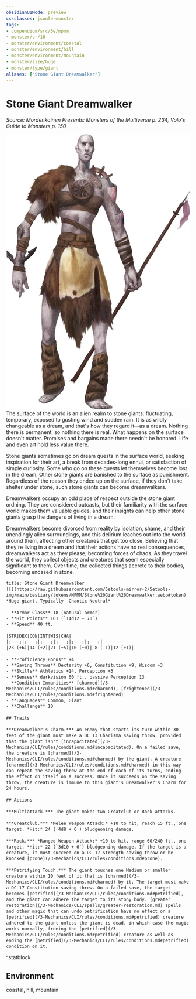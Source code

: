 ```yaml
---
obsidianUIMode: preview
cssclasses: json5e-monster
tags:
- compendium/src/5e/mpmm
- monster/cr/10
- monster/environment/coastal
- monster/environment/hill
- monster/environment/mountain
- monster/size/huge
- monster/type/giant
aliases: ["Stone Giant Dreamwalker"]
---
```

# Stone Giant Dreamwalker
*Source: Mordenkainen Presents: Monsters of the Multiverse p. 234, Volo's Guide to Monsters p. 150*  

![](https://raw.githubusercontent.com/5etools-mirror-2/5etools-img/main/bestiary/MPMM/Stone%20Giant%20Dreamwalker.webp#right)  
The surface of the world is an alien realm to stone giants: fluctuating, temporary, exposed to gusting wind and sudden rain. It is as wildly changeable as a dream, and that's how they regard it—as a dream. Nothing there is permanent, so nothing there is real. What happens on the surface doesn't matter. Promises and bargains made there needn't be honored. Life and even art hold less value there.

Stone giants sometimes go on dream quests in the surface world, seeking inspiration for their art, a break from decades-long ennui, or satisfaction of simple curiosity. Some who go on these quests let themselves become lost in the dream. Other stone giants are banished to the surface as punishment. Regardless of the reason they ended up on the surface, if they don't take shelter under stone, such stone giants can become dreamwalkers.

Dreamwalkers occupy an odd place of respect outside the stone giant ordning. They are considered outcasts, but their familiarity with the surface world makes them valuable guides, and their insights can help other stone giants grasp the dangers of living in a dream.

Dreamwalkers become divorced from reality by isolation, shame, and their unendingly alien surroundings, and this delirium leaches out into the world around them, affecting other creatures that get too close. Believing that they're living in a dream and that their actions have no real consequences, dreamwalkers act as they please, becoming forces of chaos. As they travel the world, they collect objects and creatures that seem especially significant to them. Over time, the collected things accrete to their bodies, becoming encased in stone.


```ad-statblock
title: Stone Giant Dreamwalker
![](https://raw.githubusercontent.com/5etools-mirror-2/5etools-img/main/bestiary/tokens/MPMM/Stone%20Giant%20Dreamwalker.webp#token)
*Huge giant, Typically  Chaotic Neutral*

- **Armor Class** 18 (natural armor)
- **Hit Points** 161 (`14d12 + 70`) 
- **Speed** 40 ft.

|STR|DEX|CON|INT|WIS|CHA|
|:---:|:---:|:---:|:---:|:---:|:---:|
|23 (+6)|14 (+2)|21 (+5)|10 (+0)| 8 (-1)|12 (+1)|

- **Proficiency Bonus** +4
- **Saving Throws** Dexterity +6, Constitution +9, Wisdom +3
- **Skills** Athletics +14, Perception +3
- **Senses** darkvision 60 ft., passive Perception 13
- **Condition Immunities** [charmed](/3-Mechanics/CLI/rules/conditions.md#charmed), [frightened](/3-Mechanics/CLI/rules/conditions.md#frightened)
- **Languages** Common, Giant
- **Challenge** 10

## Traits

***Dreamwalker's Charm.*** An enemy that starts its turn within 30 feet of the giant must make a DC 13 Charisma saving throw, provided that the giant isn't [incapacitated](/3-Mechanics/CLI/rules/conditions.md#incapacitated). On a failed save, the creature is [charmed](/3-Mechanics/CLI/rules/conditions.md#charmed) by the giant. A creature [charmed](/3-Mechanics/CLI/rules/conditions.md#charmed) in this way can repeat the saving throw at the end of each of its turns, ending the effect on itself on a success. Once it succeeds on the saving throw, the creature is immune to this giant's Dreamwalker's Charm for 24 hours.

## Actions

***Multiattack.*** The giant makes two Greatclub or Rock attacks.

***Greatclub.*** *Melee Weapon Attack:* +10 to hit, reach 15 ft., one target. *Hit:* 24 (`4d8 + 6`) bludgeoning damage.

***Rock.*** *Ranged Weapon Attack:* +10 to hit, range 60/240 ft., one target. *Hit:* 22 (`3d10 + 6`) bludgeoning damage. If the target is a creature, it must succeed on a DC 17 Strength saving throw or be knocked [prone](/3-Mechanics/CLI/rules/conditions.md#prone).

***Petrifying Touch.*** The giant touches one Medium or smaller creature within 10 feet of it that is [charmed](/3-Mechanics/CLI/rules/conditions.md#charmed) by it. The target must make a DC 17 Constitution saving throw. On a failed save, the target becomes [petrified](/3-Mechanics/CLI/rules/conditions.md#petrified), and the giant can adhere the target to its stony body. [greater restoration](/3-Mechanics/CLI/spells/greater-restoration.md) spells and other magic that can undo petrification have no effect on a [petrified](/3-Mechanics/CLI/rules/conditions.md#petrified) creature adhered to the giant unless the giant is dead, in which case the magic works normally, freeing the [petrified](/3-Mechanics/CLI/rules/conditions.md#petrified) creature as well as ending the [petrified](/3-Mechanics/CLI/rules/conditions.md#petrified) condition on it.
```
^statblock

## Environment

coastal, hill, mountain